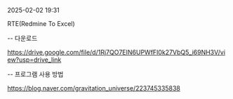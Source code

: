 2025-02-02 19:31

RTE(Redmine To Excel)

-- 다운로드

https://drive.google.com/file/d/1Rj7QO7EIN6UPWfFI0k27VbQ5_i69NH3V/view?usp=drive_link

-- 프로그램 사용 방법

https://blog.naver.com/gravitation_universe/223745335838